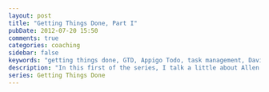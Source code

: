 ```yaml
---
layout: post
title: "Getting Things Done, Part I"
pubDate: 2012-07-20 15:50
comments: true
categories: coaching
sidebar: false
keywords: "getting things done, GTD, Appigo Todo, task management, David Allen, Stree-free productivity"
description: "In this first of the series, I talk a little about Allen's ideas, summarising the first section of the book and reflect a little on the changes I made to my personal approach to getting things done."
series: Getting Things Done
---
```


<div>
    <script type="text/javascript">
    function trackOutboundLink(link, category, action) {

        try {
            _gaq.push(['_trackEvent', category , action]);
        } catch(err){}

        setTimeout(function() {
            document.location.href = link.href;
        }, 100);
    }
    </script>
</div>

Having toyed with the ideas from <a href="http://amzn.to/Tm1FdQ" onClick="trackOutboundLink(this, 'Outbound Links', 'amazon.com'); return false;">Getting Things Done</a> and not really getting much out of it, I thought I'd revisit David Allen's ideas with a little more rigour. I'd causally read some articles, skimmed the book, downloaded the app but all I ended up with was a bunch of lists on my phone. I'd look at them every now and then but I didn't exactly achieve the zen like effectiveness Allen talks about. This time, I thought, I'd have a proper go; practice the principles across all aspects of my life and reflect my experience in a few short articles. Here I go.


In this first post, I'll talk a little about Allen's ideas, summarising the first section of the book. In the [second post](/blog/2012/07/22/getting-things-done-ii), I reflect a little on it's application and the changes I made to my personal approach to _getting things done_.

<!-- more -->

## Open Loops and Front-end Decisions

Allen begins by defining two key objectives; to capture _all_ the things you need to get done in a _trusted system_ and being disciplined to make _front-end decisions_ about these inputs.

The things that need to get done represent "open loops". Anything that demands your attention, if only for a moment. The idea here is that by capturing them, you're freed up from worrying about them. Capturing them in a system that you _absolutely trust_ is key. You must have faith that the system not only records the inputs but helps you process them in a way that works for you. You _have_ to be confident that you're not just brushing them under the carpet, that you'll got back to the system and that it'll work.

I decided the only way to know if I could trust Allen's system was to try it.


## From Inbox to Options

Allen suggests that if something is "on your mind", you want it to be different than it currently is. He defines this "stuff" as anything that is on your mind that you haven't yet determined the intended change or next steps to achieving it. So perhaps the first insight is to move from a simple list of "stuff" or partial reminders into a an inventory of actionable tasks that move us towards our objectives.

A summary of actions and _front-end decisions_ that need to be made for all "open loops" is

1. Clarify the intended outcome. Quantify the results. When is it done?
1. Decide the very next physical action that will take you towards that goal
1. Put reminders in place of the two previous steps


I visualise this process as moving from a general dumping ground; the "inbox" to an "options" list. The list of concrete things I _could_ do. To move from one to the other, I go through the steps above. To solidify the movement, I move tasks from one physical list to another, rewording and strengthening the description. At this point, I'm not concerned with dates or follow up tasks, just in getting things off of my mind and onto paper.

## The Workflow

[![](../images/gtd-basic.png 350 467 'Abbreviated workflow'%}](../images/gtd-basic.png)

So far, I've focused on what I interpret as the core principle; to get things off of your mind and into a trusted system. It's probably a good time to introduce a few other of Allen's ideas; namely the different list types and a basic workflow. In a slightly simplified form, Allen's workflow looks like the diagram opposite.

It describes the journey from "stuff" to either some concrete action (_do it_) or one of the other lists Allen talks about (the yellow leaf nodes). It describes how firstly, any "open loops" get captured in an "inbox". Raw data capture, nothing fancy. The next step (_what is it?_) is to apply the first _front-end decision_ and quantify the objective. The next step (_is it actionable?_) is about identifying the next definite step you can take; firming up the next action.

At this point, if its not actionable, it's either binned (_trash_) or moved to some other list (_..._). If it is actionable and quick, just do it. Otherwise, the next step is moved to another list. Either a list of "options" or after delegating it, a list to track external dependencies (_waiting_). The calendar captures tasks that have a definitive date associated with them.

So, we've clarified our intended outcome, decided the next physical action to take and recorded that action in an appropriate bucket. The next thing is to put reminders in place. For this, Allen doesn't prescribe any particular system. You may feel Outlook fits the bill or find a tool that "supports" _Getting Things Done_ on your phone.

## Summary

I've missed a lot out here. I've skipped over _projects_, _contexts_ and a bunch of other stuff. I found it easier to absorb the basic principles like this though and in the next post, we'll have a look at some examples where I've tried to apply just these basics to my own list of "stuff".
